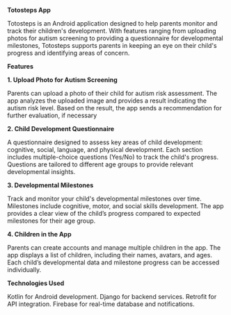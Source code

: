 **Totosteps App**

Totosteps is an Android application designed to help parents monitor and track their children's development. With features ranging from uploading photos for autism screening to providing a questionnaire for developmental milestones, Totosteps supports parents in keeping an eye on their child's progress and identifying areas of concern.

**Features**

**1. Upload Photo for Autism Screening**

Parents can upload a photo of their child for autism risk assessment.
The app analyzes the uploaded image and provides a result indicating the autism risk level.
Based on the result, the app sends a recommendation for further evaluation, if necessary

**2. Child Development Questionnaire**

A questionnaire designed to assess key areas of child development: cognitive, social, language, and physical development.
Each section includes multiple-choice questions (Yes/No) to track the child's progress.
Questions are tailored to different age groups to provide relevant developmental insights.

**3. Developmental Milestones**

Track and monitor your child's developmental milestones over time.
Milestones include cognitive, motor, and social skills development.
The app provides a clear view of the child’s progress compared to expected milestones for their age group.

**4. Children in the App**

Parents can create accounts and manage multiple children in the app.
The app displays a list of children, including their names, avatars, and ages.
Each child’s developmental data and milestone progress can be accessed individually.

**Technologies Used**

Kotlin for Android development.
Django for backend services.
Retrofit for API integration.
Firebase for real-time database and notifications.
